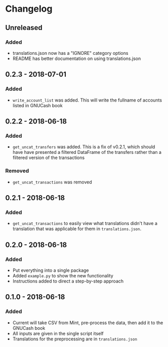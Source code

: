 # Changelog

## Unreleased

### Added 
- translations.json now has a "IGNORE" category options
- README has better documentation on using translations.json

## 0.2.3 - 2018-07-01

### Added
- `write_account_list` was added. This will write the fullname of accounts listed in GNUCash book

## 0.2.2 - 2018-06-18

### Added
- `get_uncat_transfers` was added. This is a fix of v0.2.1, which should have have presented a filtered DataFrame of the transfers rather than a filtered version of the transactions

### Removed
- `get_uncat_transactions` was removed

## 0.2.1 - 2018-06-18

### Added
- `get_uncat_transactions` to easily view what translations didn't have a translation that was applicable for them in `translations.json`.

## 0.2.0 - 2018-06-18

### Added
- Put everything into a single package
- Added `example.py` to show the new functionality
- Instructions added to direct a step-by-step approach


## 0.1.0 - 2018-06-18

### Added
- Current will take CSV from Mint, pre-process the data, then add it to the GNUCash book
- All inputs are given in the single script itself
- Translations for the preprocessing are in `translations.json`